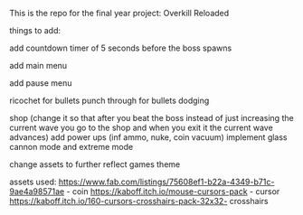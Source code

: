 This is the repo for the final year project: Overkill Reloaded

things to add:

add countdown timer of 5 seconds before the boss spawns 









add main menu

add pause menu







ricochet for bullets
punch through for bullets
dodging 

shop (change it so that after you beat the boss instead of just increasing the current wave you go to the shop and when you exit it the current wave advances)
add power ups (inf ammo, nuke, coin vacuum)
implement glass cannon mode and extreme mode

change assets to further reflect games theme

assets used: 
https://www.fab.com/listings/75608ef1-b22a-4349-b71c-9ae4a98571ae - coin 
https://kaboff.itch.io/mouse-cursors-pack - cursor 
https://kaboff.itch.io/160-cursors-crosshairs-pack-32x32- crosshairs

